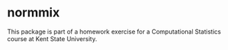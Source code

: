 # normmix

This package is part of a homework exercise for a Computational Statistics course at Kent State University.
